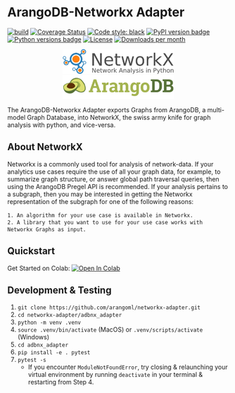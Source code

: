 # ArangoDB-Networkx Adapter
[![build](https://github.com/arangoml/networkx-adapter/actions/workflows/build.yml/badge.svg)](https://github.com/arangoml/networkx-adapter/actions/workflows/build.yml)
[![Coverage Status](https://coveralls.io/repos/github/arangoml/networkx-adapter/badge.svg)](https://coveralls.io/github/arangoml/networkx-adapter?branch=adapter-cleanup)
[![Code style: black](https://img.shields.io/badge/code%20style-black-000000.svg)](https://github.com/psf/black)
[![PyPI version badge](https://img.shields.io/pypi/v/adbnx-adapter)](https://pypi.org/project/adbnx-adapter/)
[![Python versions badge](https://img.shields.io/pypi/pyversions/adbnx-adapter)](https://github.com/arangoml/networkx-adapter)
[![License](https://img.shields.io/github/license/arangoml/networkx-adapter)](https://github.com/arangoml/networkx-adapter/blob/master/LICENSE)
[![Downloads per month](https://img.shields.io/pypi/dm/adbnx-adapter)](https://pypi.org/project/adbnx-adapter/)

<center>
<img src="examples/assets/logos/networkx_logo.svg" width=50% >
</center>
<center>
<img src="examples/assets/logos/ArangoDB_logo.png" width=50% >
</center>

The ArangoDB-Networkx Adapter exports Graphs from ArangoDB, a multi-model Graph Database, into NetworkX, the swiss army knife for graph analysis with python, and vice-versa.

## About NetworkX

Networkx is a commonly used tool for analysis of network-data. If your analytics use cases require the use of all your graph data, for example, to summarize graph structure, or answer global path traversal queries, then using the ArangoDB Pregel API is recommended. If your analysis pertains to a subgraph, then you may be interested in getting the Networkx representation of the subgraph for one of the following reasons:

    1. An algorithm for your use case is available in Networkx.
    2. A library that you want to use for your use case works with Networkx Graphs as input.

##  Quickstart

Get Started on Colab: <a href="https://colab.research.google.com/github/arangoml/networkx-adapter/blob/master/examples/ArangoDB_NetworkxAdapter.ipynb" target="_parent"><img src="https://colab.research.google.com/assets/colab-badge.svg" alt="Open In Colab"/></a>

##  Development & Testing

1. `git clone https://github.com/arangoml/networkx-adapter.git`
2. `cd networkx-adapter/adbnx_adapter`
3. `python -m venv .venv`
4. `source .venv/bin/activate` (MacOS) or `.venv/scripts/activate` (Windows)
5. `cd adbnx_adapter`
6. `pip install -e . pytest`
7. `pytest -s`
    * If you encounter `ModuleNotFoundError`, try closing & relaunching your virtual environment by running `deactivate` in your terminal & restarting from Step 4.
